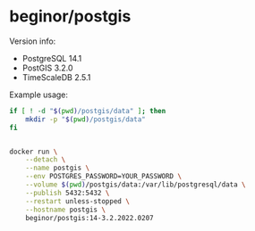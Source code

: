 # beginor/postgis

Version info:

- PostgreSQL 14.1
- PostGIS 3.2.0
- TimeScaleDB 2.5.1

Example usage:

```sh
if [ ! -d "$(pwd)/postgis/data" ]; then
    mkdir -p "$(pwd)/postgis/data"
fi


docker run \
    --detach \
    --name postgis \
    --env POSTGRES_PASSWORD=YOUR_PASSWORD \
    --volume $(pwd)/postgis/data:/var/lib/postgresql/data \
    --publish 5432:5432 \
    --restart unless-stopped \
    --hostname postgis \
    beginor/postgis:14-3.2.2022.0207
```

